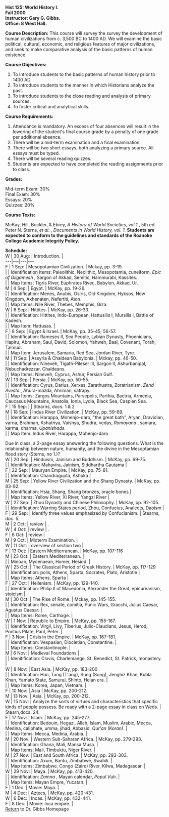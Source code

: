 **Hist 125: World History I.**  
**Fall 2000**  
**Instructor: Gary G. Gibbs.**  
**Office: 8 West Hall.**

**Course Description:** This course will survey the survey the development of
human civilizations from c. 3,500 BC to 1400 AD. We will examine the basic
political, cultural, economic, and religious features of major civilizations,
and seek to make comparative analysis of the basic patterns of human
existence.

**Course Objectives:**

  1. To Introduce students to the basic patterns of human history prior to 1400 AD.
  2. To introduce students to the manner in which Historians analyze the past.
  3. To introduce students to the close reading and analysis of primary sources.
  4. To foster critical and analytical skills.

**Course Requirements:**

  1. Attendance is mandatory. An excess of four absences will result in the lowering of the student's final course grade by a penalty of one grade per additional absence.
  2. There will be a mid-term examination and a final examination.
  3. There will be two short essays, both analyzing a primary source. All essays must be typed.
  4. There will be several reading quizzes.
  5. Students are expected to have completed the reading assignments prior to class.

**Grades:**

Mid-term Exam: 30%  
Final Exam: 30%  
Essays: 20%  
Quizzes: 20%

**Course Texts:**

McKay, Hill, Buckler, & Ebrey, _A History of World Societies, vol 1_ , 5th ed.  
Peter N. Sterns, _et al._ , _Documents in World History, vol. 1._ **Students
are expected to conform to the guidelines and standards of the Roanoke College
Academic Integrity Policy.**

**Schedule:**  
  W | 30 Aug: | Introduction. |  
---|---|---|---  
F | 1 Sep: | Mesopotamian Civilization. | Mckay, pp. 3-19.  
|   | Identification Items: Paleolithic, Neolithic, Mesopotamia, cuneiform,
_Epic of Gilgamesh_ , Sargon of Akkad, Semitic, Hammurabi, Kassites.  
|   | Map Items: Tigris River, Euphrates River,, Babylon, Akkad, Ur.  
M | 4 Sep: | Egypt. | McKay, pp. 19-26.  
|   | Identification: Menes, Anubis, Osiris, Old Kingdom, Hyksos, New Kingdom,
Akhenaten, Nefertiti, Aton.  
|   | Map Items: Nile River, Thebes, Memphis, Giza.  
W | 6 Sep: | Hittites. | McKay, pp. 26-33.  
|   | Identification: Hittites, Indo-European, Hattusilis I, Mursilis I,
Battle of Kadesh.  
  |   | Map Item: Hattusas. |  
F | 8 Sep: | Egypt & Israel. | McKay, pp. 35-45; 56-57.  
|   | Identification: Rameses II, Sea People, Lybian Dynasty, Phoenicians,
Hapiru, Abraham, Saul, David, Solomon, Yahweh, Baal, Covenant, Torah, Talmud.  
|   | Map Item: Jerusalem, Samaria, Red Sea, Jordan River, Tyre.  
M | 11 Sep: | Assyria & Chaldean Babylonia. | Mckay, pp. 46-50.  
|   | Identification: Nineveh, Tigath-Pileser III, Sargon II, Ashurbanipal,
Nebuchadrezzar, Chaldeans.  
|   | Map Items: Nineveh, Cyprus, Ashur, Persian Gulf.  
W | 13 Sep: | Persia. | McKay, pp. 50-55.  
|   | Identification: Cyrus, Darius, Xerxes, Zarathustra, Zoratrianism, _Zend
Avesta_ , Ahura-mazda, Ahriman, satrapy.  
|   | Map Items: Zargos Mountains, Parsepolis, Parthia, Bactria, Armenia,
Caucasus Mountains, Anatolia, Ionia, Lydia, Black Sea, Caspian Sea.  
F | 15 Sep: |   | Stearns, docs. 1 & 2  
M | 18 Sep: | Indus River Civilization. | McKay, pp. 59-69.  
|   | Identification: Harappa, Mohenjo-daro, "the great bath", Aryan,
Dravidian, varna, Brahman, Kshatriya, Vaishya, Shudra, vedas, _Ramayana_ ,
samara, karma, dharma, _Upanishads_.  
|    | Map Item: Indus River, Harappa, Mohenjo-daro

Due in class, a 2-page essay answering the following questions.  What is the
relationship between nature, humanity, and the divine in the Mesoptamian flood
story (Sterns, no 1.)?  
W | 20 Sep: | Hinduism, Jainism and Buddhism. | McKay, pp. 69-75.  
|   | Idenitification: Mahavira, Jainism, Siddhartha Gautama  |  
F | 22 Sep: | Mauryan Empire. | McKay, pp. 75-81.  
|  | Identification: Chandragupta, Ashoka |  
M | 25 Sep: | Yellow River Civilization and the Shang Dynasty. | McKay, pp.
83-92.  
|  | Identification: Hsia, Shang, Shang bronzes, oracle bones |  
|  | Map Items: Yellow River, Xi River, Yangzi River |  
W | 27 Sep: | Zhou Dynasty and Chinese Philosophy. | McKay, pp. 92-105.  
|  | Identification: Warring States period, Zhou, Confucius, Analects, Daoism
|  
F | 29 Sep: |  Identify three values emphasized by Confucianism. | Stearns,
doc. 5.  
M | 2 Oct: | review | .  
W | 4 Oct: | review | .  
F | 6 Oct: | review |  
M | 9 Oct: | Midterm Examination. |  
W | 11 Oct: | overview of section two |  
F | 13 Oct: | Eastern Mediterranean. | McKay, pp. 107-116  
M | 23 Oct: | Eastern Mediterranean. |  
|  | Minoan, Mycenaean, Homer, Hesiod. |  
W | 25 Oct: | The Classical Period of Greek History. | McKay, pp. 117-129  
|  | Identification: polis, Athens, Sparta, Socrates, Plato, Aristotle |  
|  | Map Items: Athens, Sparta |  
F | 27 Oct: | Hellenism. | McKay, pp. 129-140.  
|  | Identification: Philip II of Macedonia, Alexander the Great,
epicureanism, stoicism |  
M | 30 Oct: | The Rise of Rome. |  Mckay, pp. 145-155.  
|  | Identification: Rex, senate, comitia, Punic Wars, Gracchi, Julius Caesar,
Agustus Caesar.  |  
|  | Map Items: Rome, Carthage. |  
W | 1 Nov: | Republic to Empire. | McKay, pp. 155-167.  
|  | Identification: Virgil, Livy, Tiberius, Julio-Claudians, Jesus, Herod,
Pontius Pilate, Paul, Peter. |  
F | 3 Nov: | Crisis in the Empire. | McKay, pp. 167-181.  
|  | Identification: Vespasian, Diocletian, Constantine. |  
|  | Map Items: Constantinople. |  
M | 6 Nov: | Medieval Foundations | .  
|  | Idenitification: Clovis, Charlemange, St. Benedict, St. Patrick,
monastery. |  
W | 8 Nov: | East Asia. | McKay, pp. 183-200  
|  | Identification: Han, Tang (T'ang), Sung (Song), Jenghiz Khan, Kubla Khan,
Yamato State, Samurai, Shinto, Heian era. |  
|  | Map Items: Korea, Japan, Vietnam. |  
F | 10 Nov: | Asia | McKay, pp. 200-212.  
M | 13 Nov: | Asia. | McKay, pp. 200-212.  
W | 15 Nov: |  Analyze the sorts of virtues and characteristics that specific
kinds of people possess.  Be ready with a 2-page essay in class on Weds. |
Stearn,docs. 24.  
F | 17 Nov: | Islam. | McKay, pp. 245-277.  
|  | Identification: Bedouin, Hegazi, Allah, Islam, Muslim, Arabic, Mecca,
Medina, caliphate, umma, jihad, Abbasid, _Qur'an (Koran)_. |  
|  |  Map Items: Mecca, Medina, Arabia. |  
M | 20 Nov: | Western Sub-Saharan Africa. | McKay, pp. 279-293.  
|  | Identification: Ghana, Mali, Mansa Musa. |  
|  | Map Items: Mali, Timbuktu, Niger River. |  
M | 27 Nov: | East and South Africa. |  McKay, pp. 293-303.  
|  | Identification: Axum, Bantu, Zimbabwe, Swahili. |  
|  | Map Items: Zimbabwe, Congo (Zaire) River, Kilwa, Madagascar. |  
W | 29 Nov: | Maya. | McKay, pp. 413-420.  
|  | Identification: _Zamna_ , Mayan calendar, _Popul Vuh_. |  
|  |  Map Items: Mayan Empre, Yucatan. |  
F | 1 Dec. | Movie: Maya. |  
M | 4 Dec: | Aztecs. | McKay, pp. 420-431.  
W | 6 Dec: | Incas. | McKay, pp. 432-441.  
F | 8 Dec: | Movie: Inca empire. |  
[Return](../gibbs.html#Courses) to Dr. Gibbs Homepage

